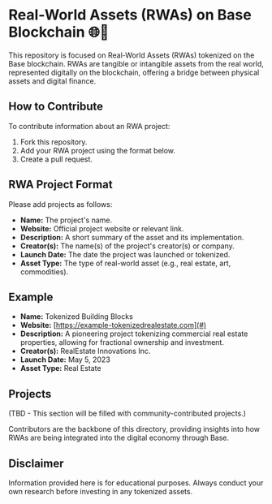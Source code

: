 # Real-World Assets (RWAs) on Base Blockchain 🌐🔗

This repository is focused on Real-World Assets (RWAs) tokenized on the Base blockchain. RWAs are tangible or intangible assets from the real world, represented digitally on the blockchain, offering a bridge between physical assets and digital finance.

## How to Contribute

To contribute information about an RWA project:

1. Fork this repository.
2. Add your RWA project using the format below.
3. Create a pull request.

## RWA Project Format

Please add projects as follows:

- **Name:** The project's name.
- **Website:** Official project website or relevant link.
- **Description:** A short summary of the asset and its implementation.
- **Creator(s):** The name(s) of the project's creator(s) or company.
- **Launch Date:** The date the project was launched or tokenized.
- **Asset Type:** The type of real-world asset (e.g., real estate, art, commodities).

## Example

- **Name:** Tokenized Building Blocks
- **Website:** [https://example-tokenizedrealestate.com](#)
- **Description:** A pioneering project tokenizing commercial real estate properties, allowing for fractional ownership and investment.
- **Creator(s):** RealEstate Innovations Inc.
- **Launch Date:** May 5, 2023
- **Asset Type:** Real Estate

## Projects

(TBD - This section will be filled with community-contributed projects.)

Contributors are the backbone of this directory, providing insights into how RWAs are being integrated into the digital economy through Base.

## Disclaimer

Information provided here is for educational purposes. Always conduct your own research before investing in any tokenized assets.

